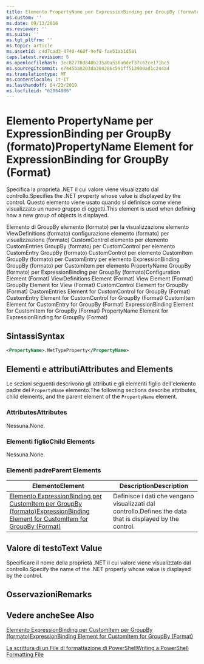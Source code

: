 ```yaml
---
title: Elemento PropertyName per ExpressionBinding per GroupBy (formato) | Microsoft Docs
ms.custom: ''
ms.date: 09/13/2016
ms.reviewer: ''
ms.suite: ''
ms.tgt_pltfrm: ''
ms.topic: article
ms.assetid: c4d7cad3-4740-468f-9ef8-fae51ab1d581
caps.latest.revision: 6
ms.openlocfilehash: 3ec82778d840b235a0a536a6def37c62ce171bc5
ms.sourcegitcommit: e7445ba8203da304286c591ff513900ad1c244a4
ms.translationtype: MT
ms.contentlocale: it-IT
ms.lasthandoff: 04/23/2019
ms.locfileid: "62064986"
---
```

# <a name="propertyname-element-for-expressionbinding-for-groupby-format"></a><span data-ttu-id="c1f05-102">Elemento PropertyName per ExpressionBinding per GroupBy (formato)</span><span class="sxs-lookup"><span data-stu-id="c1f05-102">PropertyName Element for ExpressionBinding for GroupBy (Format)</span></span>

<span data-ttu-id="c1f05-103">Specifica la proprietà .NET il cui valore viene visualizzato dal controllo.</span><span class="sxs-lookup"><span data-stu-id="c1f05-103">Specifies the .NET property whose value is displayed by the control.</span></span> <span data-ttu-id="c1f05-104">Questo elemento viene usato quando si definisce come viene visualizzato un nuovo gruppo di oggetti.</span><span class="sxs-lookup"><span data-stu-id="c1f05-104">This element is used when defining how a new group of objects is displayed.</span></span>

<span data-ttu-id="c1f05-105">Elemento di GroupBy elemento (formato) per la visualizzazione elemento ViewDefinitions (formato) configurazione elemento (formato) per visualizzazione (formato) CustomControl elemento per elemento CustomEntries GroupBy (formato) per CustomControl per elemento CustomEntry GroupBy (formato) CustomControl per elemento CustomItem GroupBy (formato) per CustomEntry per elemento ExpressionBinding GroupBy (formato) per CustomItem per elemento PropertyName GroupBy (formato) per ExpressionBinding per GroupBy (formato)</span><span class="sxs-lookup"><span data-stu-id="c1f05-105">Configuration Element (Format) ViewDefinitions Element (Format) View Element (Format) GroupBy Element for View (Format) CustomControl Element for GroupBy (Format) CustomEntries Element for CustomControl for GroupBy (Format) CustomEntry Element for CustomControl for GroupBy (Format) CustomItem Element for CustomEntry for GroupBy (Format) ExpressionBinding Element for CustomItem for GroupBy (Format) PropertyName Element for ExpressionBinding for GroupBy (Format)</span></span>

## <a name="syntax"></a><span data-ttu-id="c1f05-106">Sintassi</span><span class="sxs-lookup"><span data-stu-id="c1f05-106">Syntax</span></span>

```xml
<PropertyName>.NetTypeProperty</PropertyName>
```

## <a name="attributes-and-elements"></a><span data-ttu-id="c1f05-107">Elementi e attributi</span><span class="sxs-lookup"><span data-stu-id="c1f05-107">Attributes and Elements</span></span>

<span data-ttu-id="c1f05-108">Le sezioni seguenti descrivono gli attributi e gli elementi figlio dell'elemento padre del `PropertyName` elemento.</span><span class="sxs-lookup"><span data-stu-id="c1f05-108">The following sections describe attributes, child elements, and the parent element of the `PropertyName` element.</span></span>

### <a name="attributes"></a><span data-ttu-id="c1f05-109">Attributes</span><span class="sxs-lookup"><span data-stu-id="c1f05-109">Attributes</span></span>

<span data-ttu-id="c1f05-110">Nessuna.</span><span class="sxs-lookup"><span data-stu-id="c1f05-110">None.</span></span>

### <a name="child-elements"></a><span data-ttu-id="c1f05-111">Elementi figlio</span><span class="sxs-lookup"><span data-stu-id="c1f05-111">Child Elements</span></span>

<span data-ttu-id="c1f05-112">Nessuna.</span><span class="sxs-lookup"><span data-stu-id="c1f05-112">None.</span></span>

### <a name="parent-elements"></a><span data-ttu-id="c1f05-113">Elementi padre</span><span class="sxs-lookup"><span data-stu-id="c1f05-113">Parent Elements</span></span>

|<span data-ttu-id="c1f05-114">Elemento</span><span class="sxs-lookup"><span data-stu-id="c1f05-114">Element</span></span>|<span data-ttu-id="c1f05-115">Description</span><span class="sxs-lookup"><span data-stu-id="c1f05-115">Description</span></span>|
|-------------|-----------------|
|[<span data-ttu-id="c1f05-116">Elemento ExpressionBinding per CustomItem per GroupBy (formato)</span><span class="sxs-lookup"><span data-stu-id="c1f05-116">ExpressionBinding Element for CustomItem for GroupBy (Format)</span></span>](./expressionbinding-element-for-customitem-for-groupby-format.md)|<span data-ttu-id="c1f05-117">Definisce i dati che vengano visualizzati dal controllo.</span><span class="sxs-lookup"><span data-stu-id="c1f05-117">Defines the data that is displayed by the control.</span></span>|

## <a name="text-value"></a><span data-ttu-id="c1f05-118">Valore di testo</span><span class="sxs-lookup"><span data-stu-id="c1f05-118">Text Value</span></span>

<span data-ttu-id="c1f05-119">Specificare il nome della proprietà .NET il cui valore viene visualizzato dal controllo.</span><span class="sxs-lookup"><span data-stu-id="c1f05-119">Specify the name of the .NET property whose value is displayed by the control.</span></span>

## <a name="remarks"></a><span data-ttu-id="c1f05-120">Osservazioni</span><span class="sxs-lookup"><span data-stu-id="c1f05-120">Remarks</span></span>

## <a name="see-also"></a><span data-ttu-id="c1f05-121">Vedere anche</span><span class="sxs-lookup"><span data-stu-id="c1f05-121">See Also</span></span>

[<span data-ttu-id="c1f05-122">Elemento ExpressionBinding per CustomItem per GroupBy (formato)</span><span class="sxs-lookup"><span data-stu-id="c1f05-122">ExpressionBinding Element for CustomItem for GroupBy (Format)</span></span>](./expressionbinding-element-for-customitem-for-groupby-format.md)

[<span data-ttu-id="c1f05-123">La scrittura di un File di formattazione di PowerShell</span><span class="sxs-lookup"><span data-stu-id="c1f05-123">Writing a PowerShell Formatting File</span></span>](./writing-a-powershell-formatting-file.md)
